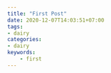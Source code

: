 ```yaml
---
title: "First Post"
date: 2020-12-07T14:03:51+07:00
tags:
- dairy
categories:
- dairy
keywords:
    - first
---
```


